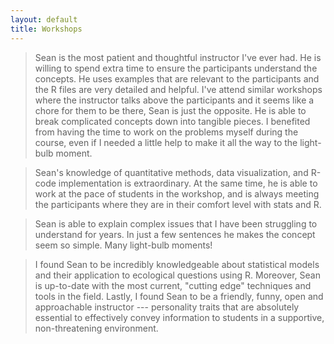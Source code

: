 ```yaml
---
layout: default
title: Workshops
---
```


> Sean is the most patient and thoughtful instructor I've ever had. He is willing
> to spend extra time to ensure the participants understand the concepts. He uses
> examples that are relevant to the participants and the R files are very
> detailed and helpful. I've attend similar workshops where the instructor talks
> above the participants and it seems like a chore for them to be there, Sean is
> just the opposite. He is able to break complicated concepts down into tangible
> pieces. I benefited from having the time to work on the problems myself during
> the course, even if I needed a little help to make it all the way to the
> light-bulb moment.

> Sean's knowledge of quantitative methods, data visualization, and R-code
> implementation is extraordinary. At the same time, he is able to work at the
> pace of students in the workshop, and is always meeting the participants where
> they are in their comfort level with stats and R.

> Sean is able to explain complex issues that I have been struggling to
> understand for years. In just a few sentences he makes the concept seem so
> simple. Many light-bulb moments!

> I found Sean to be incredibly knowledgeable about statistical models and their
> application to ecological questions using R. Moreover, Sean is up-to-date with
> the most current, "cutting edge" techniques and tools in the field. Lastly,
> I found Sean to be a friendly, funny, open and approachable instructor
> --- personality traits that are absolutely essential to effectively convey
> information to students in a supportive, non-threatening environment.
